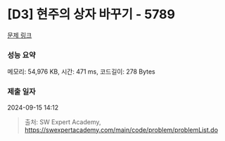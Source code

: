 # [D3] 현주의 상자 바꾸기 - 5789 

[문제 링크](https://swexpertacademy.com/main/code/problem/problemDetail.do?contestProbId=AWYygN36Qn8DFAVm) 

### 성능 요약

메모리: 54,976 KB, 시간: 471 ms, 코드길이: 278 Bytes

### 제출 일자

2024-09-15 14:12



> 출처: SW Expert Academy, https://swexpertacademy.com/main/code/problem/problemList.do